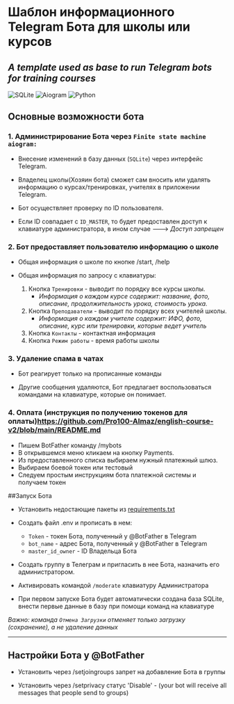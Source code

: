 # Шаблон информационного Telegram Бота для школы или курсов

## *A template used as base to run Telegram bots for training courses*
![SQLite](https://img.shields.io/badge/database-SQLite-9cf) ![Aiogram](https://img.shields.io/badge/Telegram-aiogram-9cf) ![Python](https://img.shields.io/badge/python-3.8%20%7C%203.9%20%7C%203.10-9cf)

## Основные возможности бота

 ### 1. Администрирование Бота через ``Finite state machine aiogram:``

* Внесение изменений в базу данных (``SQLite``) через интерфейс Telegram.

* Владелец школы(Хозяин бота) сможет сам вносить или удалять информацию о курсах/тренировках, учителях в приложении Telegram.

* Бот осуществляет проверку по ID пользователя.

* Если ID совпадает с ``ID_MASTER``, то будет предоставлен доступ к клавиатуре администратора, в ином случае ---> *Доступ запрещен*

 ### 2. Бот предоставляет пользователю информацию о школе

* Общая информация о школе по кнопке /start, /help

* Общая информация по запросу с клавиатуры:
   1. Кнопка ``Тренировки`` - выводит по порядку все курсы школы.
         * *Информация о каждом курсе содержит: название, фото, описание, продолжительность урока, стоимость урока.*
   2. Кнопка ``Преподаватели`` - выводит по порядку всех учителей школы.
         * *Информация о каждом учителе содержит: ИФО, фото, описание, курс или тренировки, которые ведет учитель*
   3. Кнопка ``Контакты`` - контактная информация
   4. Кнопка ``Режим работы`` - время работы школы

 ### 3. Удаление спама в чатах

* Бот реагирует только на прописанные команды

* Другие сообщения удаляются, Бот предлагает воспользоваться командами на клавиатуре, которые он понимает.

 ### 4. Оплата (инструкция по получению токенов для оплаты)https://github.com/Pro100-Almaz/english-course-v2/blob/main/README.md

* Пишем BotFather команду /mybots
* В открывшемся меню кликаем на кнопку Payments.
* Из предоставленного списка выбираем нужный платежный шлюз.
* Выбираем боевой токен или тестовый
* Следуем простым инструкциям бота платежной системы и получаем токен

##Запуск Бота

* Установить недостающие пакеты из [requirements.txt](https://github.com/ViolinaS/SalesBot-for-training-courses/blob/main/requirements.txt)

* Создать файл .env и прописать в нем:

  * ``Token`` - токен Бота, полученный у @BotFather в Telegram
  * ``bot_name`` - адрес Бота, полученный у @BotFather в Telegram
  * ``master_id_owner`` - ID Владельца Бота

* Создать группу в Телеграм и пригласить в нее Бота, назначить его администратором.

* Активировать командой ``/moderate`` клавиатуру Администратора

* При первом запуске Бота будет автоматически создана база SQLite, внести первые данные в базу при помощи команд на клавиатуре

 *Важно: команда ``Отмена Загрузки`` отменяет только загрузку (сохранение), а не удаление данных*

****

## Настройки Бота у @BotFather

* Установить через /setjoingroups запрет на добавление Бота в группы

* Установить через /setprivacy статус 'Disable' - (your bot will receive all messages that people send to groups)
